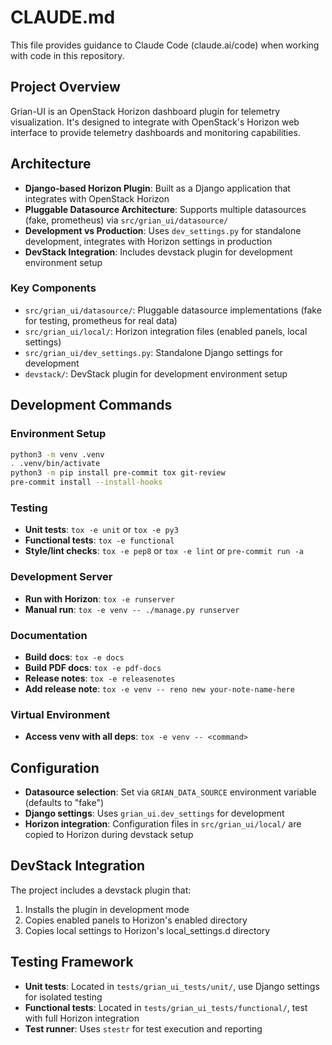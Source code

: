 # CLAUDE.md

This file provides guidance to Claude Code (claude.ai/code) when working with code in this repository.

## Project Overview

Grian-UI is an OpenStack Horizon dashboard plugin for telemetry visualization. It's designed to integrate with OpenStack's Horizon web interface to provide telemetry dashboards and monitoring capabilities.

## Architecture

- **Django-based Horizon Plugin**: Built as a Django application that integrates with OpenStack Horizon
- **Pluggable Datasource Architecture**: Supports multiple datasources (fake, prometheus) via `src/grian_ui/datasource/`
- **Development vs Production**: Uses `dev_settings.py` for standalone development, integrates with Horizon settings in production
- **DevStack Integration**: Includes devstack plugin for development environment setup

### Key Components

- `src/grian_ui/datasource/`: Pluggable datasource implementations (fake for testing, prometheus for real data)
- `src/grian_ui/local/`: Horizon integration files (enabled panels, local settings)
- `src/grian_ui/dev_settings.py`: Standalone Django settings for development
- `devstack/`: DevStack plugin for development environment setup

## Development Commands

### Environment Setup
```bash
python3 -m venv .venv
. .venv/bin/activate
python3 -m pip install pre-commit tox git-review
pre-commit install --install-hooks
```

### Testing
- **Unit tests**: `tox -e unit` or `tox -e py3`
- **Functional tests**: `tox -e functional`
- **Style/lint checks**: `tox -e pep8` or `tox -e lint` or `pre-commit run -a`

### Development Server
- **Run with Horizon**: `tox -e runserver`
- **Manual run**: `tox -e venv -- ./manage.py runserver`

### Documentation
- **Build docs**: `tox -e docs`
- **Build PDF docs**: `tox -e pdf-docs`
- **Release notes**: `tox -e releasenotes`
- **Add release note**: `tox -e venv -- reno new your-note-name-here`

### Virtual Environment
- **Access venv with all deps**: `tox -e venv -- <command>`

## Configuration

- **Datasource selection**: Set via `GRIAN_DATA_SOURCE` environment variable (defaults to "fake")
- **Django settings**: Uses `grian_ui.dev_settings` for development
- **Horizon integration**: Configuration files in `src/grian_ui/local/` are copied to Horizon during devstack setup

## DevStack Integration

The project includes a devstack plugin that:
1. Installs the plugin in development mode
2. Copies enabled panels to Horizon's enabled directory
3. Copies local settings to Horizon's local_settings.d directory

## Testing Framework

- **Unit tests**: Located in `tests/grian_ui_tests/unit/`, use Django settings for isolated testing
- **Functional tests**: Located in `tests/grian_ui_tests/functional/`, test with full Horizon integration
- **Test runner**: Uses `stestr` for test execution and reporting
